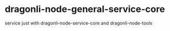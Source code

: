 # dragonli-node-general-service-core
service just with dragonli-node-service-core and dragonli-node-tools
